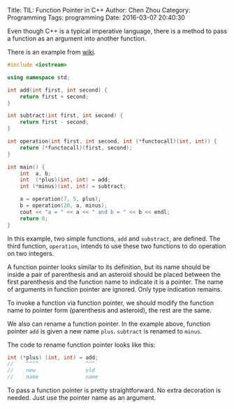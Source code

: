 Title: TIL: Function Pointer in C++
Author: Chen Zhou
Category: Programming
Tags:  programming
Date: 2016-03-07 20:40:30

Even though C++ is a typical imperative language, there is a method to
pass a function as an argument into another function.

There is an example from
[wiki](https://en.wikipedia.org/wiki/Function_pointer).

```c++
#include <iostream>

using namespace std;

int add(int first, int second) {
	return first + second;
}

int subtract(int first, int second) {
	return first - second;
}

int operation(int first, int second, int (*functocall)(int, int)) {
	return (*functocall)(first, second);
}

int main() {
	int  a, b;
	int  (*plus)(int, int) = add;
	int (*minus)(int, int) = subtract;

	a = operation(7, 5, plus);
	b = operation(20, a, minus);
	cout << "a = " << a << " and b = " << b << endl;
	return 0;
}
```

In this example, two simple functions, `add` and `substract`, are
defined. The third function, `operation`, intends to use these two
functions to do operation on two integers.

A function pointer looks similar to its definition, but its name
should be inside a pair of parenthesis and an asteroid should be
placed between the first parenthesis and the function name to indicate
it is a pointer. The name of arguments in function pointer are
ignored. Only type indication remains.

To invoke a function via function pointer, we should modify the
function name to pointer form (parenthesis and asteroid), the rest are
the same.

We also can rename a function pointer. In the example above, function
pointer `add` is given a new name `plus`. `subtract` is renamed to
`minus`.

The code to rename function pointer looks like this:

```c++
int (*plus) (int, int) = add;
//    ^^^^               ^^^
//    new                old
//    name               name
```

To pass a function pointer is pretty straightforward. No extra
decoration is needed. Just use the pointer name as an argument.
